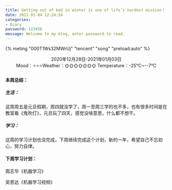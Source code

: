 ```yaml
---
title: Getting out of bed in winter is one of life’s hardest mission！
date: 2021-01-04 12:24:54
categories:
- Diary
password: 123456
message: Welcome to my blog, enter password to read.
---
```


{% meting "000T1Ws32MWrUj" "tencent" "song" "preload:auto" %}


<center>2020年12月28日-2021年01月03日</center>

<center>Mood：⭐⭐⭐Weather：🌞🌞🌞🌞🌞🌞🌞	Temperature：-25℃~--7℃</center>

<!-- more -->

#### 本周总结：

##### 生活：

这周周五是元旦假期，周四就没学了，周一至周三学的也不多，也有很多时间是在教室看《鬼吹灯》，元旦玩了四天，感觉没啥意思，什么都不想干。

##### 学习：

这周的学习计划也没完成，下周继续完成这个计划，新的一年，希望自己不忘初心，努力自律。

#### 下周学习计划：

周志华《机器学习》

吴恩达《机器学习视频》